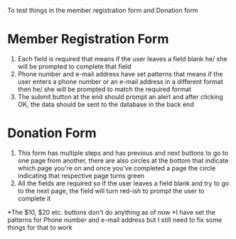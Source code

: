 To test things in the member registration form and Donation form

# Member Registration Form
1. Each field is required that means if the user leaves a field blank he/ she will be prompted to complete that field
2. Phone number and e-mail address have set patterns that means if the user enters a phone number or an e-mail address in a different format then he/ she will be prompted to match the required format
3. The submit button at the end should prompt an alert and after clicking OK, the data should be sent to the database in the back end

# Donation Form
1. This form has multiple steps and has previous and next buttons to go to one page from another, there are also circles at the bottom that indicate which page you're on and once you've completed a page the circle indicating that respective page turns green
2. All the fields are required so if the user leaves a field blank and try to go to the next page, the field will turn red-ish to prompt the user to complete it

*The $10, $20 etc. buttons don't do anything as of now
*I have set the patterns for Phone number and e-mail address but I still need to fix some things for that to work

   
   